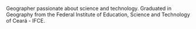 Geographer passionate about science and technology. 
Graduated in Geography from the Federal Institute of Education, Science and Technology of Ceará - IFCE. 

<!---
hugogarcia7/hugogarcia7 is a ✨ special ✨ repository because its `README.md` (this file) appears on your GitHub profile.
You can click the Preview link to take a look at your changes.
--->
